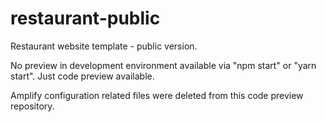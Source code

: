 # restaurant-public

Restaurant website template - public version.

No preview in development environment available via "npm
start" or "yarn start". Just code preview available.

Amplify configuration related files were deleted from this code
preview repository.
